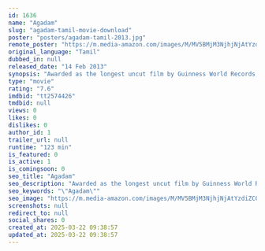 ```yaml
---
id: 1636
name: "Agadam"
slug: "agadam-tamil-movie-download"
poster: "posters/agadam-tamil-2013.jpg"
remote_poster: "https://m.media-amazon.com/images/M/MV5BMjM3NjhjNjAtYzdiZC00MjE4LWIxZDMtZjU0ZjNmZTQ4ZTZkXkEyXkFqcGdeQXVyMzMxMDUzNTk@._V1_SX300.jpg"
original_language: "Tamil"
dubbed_in: null
released_date: "14 Feb 2013"
synopsis: "Awarded as the longest uncut film by Guinness World Records, Agadam is about three men who brutally murder a woman in the middle of night and bury her in an isolated place. In fact these men sell expired medicine and kill anyone w..."
type: "movie"
rating: "7.6"
imdbid: "tt2574426"
tmdbid: null
views: 0
likes: 0
dislikes: 0
author_id: 1
trailer_url: null
runtime: "123 min"
is_featured: 0
is_active: 1
is_comingsoon: 0
seo_title: "Agadam"
seo_description: "Awarded as the longest uncut film by Guinness World Records, Agadam is about three men who brutally murder a woman in the middle of night and bury her in an isolated place. In fact these men sell expired medicine and kill anyone w..."
seo_keywords: "\"Agadam\""
seo_image: "https://m.media-amazon.com/images/M/MV5BMjM3NjhjNjAtYzdiZC00MjE4LWIxZDMtZjU0ZjNmZTQ4ZTZkXkEyXkFqcGdeQXVyMzMxMDUzNTk@._V1_SX300.jpg"
screenshots: null
redirect_to: null
social_shares: 0
created_at: 2025-03-22 09:38:57
updated_at: 2025-03-22 09:38:57
---
```


